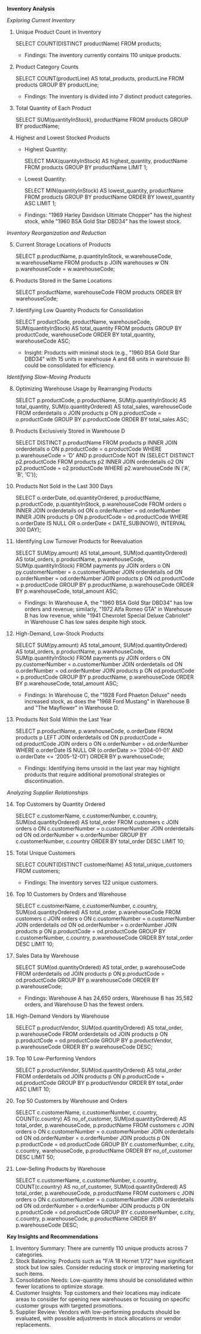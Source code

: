 **Inventory Analysis**

_Exploring Current Inventory_

1. Unique Product Count in Inventory
   
   SELECT COUNT(DISTINCT productName) FROM products;
   
   - Findings: The inventory currently contains 110 unique products.

2. Product Category Counts
   
   SELECT COUNT(productLine) AS total_products, productLine FROM products GROUP BY productLine;
   
   - Findings: The inventory is divided into 7 distinct product categories.

3. Total Quantity of Each Product
   
   SELECT SUM(quantityInStock), productName FROM products GROUP BY productName;
   

4. Highest and Lowest Stocked Products
   - Highest Quantity:
     
     SELECT MAX(quantityInStock) AS highest_quantity, productName FROM products GROUP BY productName LIMIT 1;
     
   - Lowest Quantity:
     
     SELECT MIN(quantityInStock) AS lowest_quantity, productName FROM products GROUP BY productName ORDER BY lowest_quantity ASC LIMIT 1;
     
   - Findings: "1969 Harley Davidson Ultimate Chopper" has the highest stock, while "1960 BSA Gold Star DBD34" has the lowest stock.

_Inventory Reorganization and Reduction_

5. Current Storage Locations of Products
   
   SELECT p.productName, p.quantityInStock, w.warehouseCode, w.warehouseName FROM products p JOIN warehouses w ON p.warehouseCode = w.warehouseCode;
   

6. Products Stored in the Same Locations
   
   SELECT productName, warehouseCode FROM products ORDER BY warehouseCode;
   

7. Identifying Low Quantity Products for Consolidation
   
   SELECT productCode, productName, warehouseCode, SUM(quantityInStock) AS total_quantity FROM products GROUP BY productCode, warehouseCode ORDER BY total_quantity, warehouseCode ASC;
   
   - Insight: Products with minimal stock (e.g., "1960 BSA Gold Star DBD34" with 15 units in warehouse A and 68 units in warehouse B) could be consolidated for efficiency.

_Identifying Slow-Moving Products_

8. Optimizing Warehouse Usage by Rearranging Products
   
   SELECT p.productCode, p.productName, SUM(p.quantityInStock) AS total_quantity, SUM(o.quantityOrdered) AS total_sales, warehouseCode FROM orderdetails o JOIN products p ON p.productCode = o.productCode GROUP BY p.productCode ORDER BY total_sales ASC;
   

9. Products Exclusively Stored in Warehouse D
   
   SELECT DISTINCT p.productName FROM products p INNER JOIN orderdetails o ON p.productCode = o.productCode WHERE p.warehouseCode = 'D' AND p.productCode NOT IN (SELECT DISTINCT p2.productCode FROM products p2 INNER JOIN orderdetails o2 ON p2.productCode = o2.productCode WHERE p2.warehouseCode IN ('A', 'B', 'C'));
   

10. Products Not Sold in the Last 300 Days
    
    SELECT o.orderDate, od.quantityOrdered, p.productName, p.productCode, p.quantityInStock, p.warehouseCode FROM orders o INNER JOIN orderdetails od ON o.orderNumber = od.orderNumber INNER JOIN products p ON p.productCode = od.productCode WHERE o.orderDate IS NULL OR o.orderDate < DATE_SUB(NOW(), INTERVAL 300 DAY);
    

11. Identifying Low Turnover Products for Reevaluation
    
    SELECT SUM(py.amount) AS total_amount, SUM(od.quantityOrdered) AS total_orders, p.productName, p.warehouseCode, SUM(p.quantityInStock) FROM payments py JOIN orders o ON py.customerNumber = o.customerNumber JOIN orderdetails od ON o.orderNumber = od.orderNumber JOIN products p ON od.productCode = p.productCode GROUP BY p.productName, p.warehouseCode ORDER BY p.warehouseCode, total_amount ASC;
    
    - Findings: In Warehouse A, the "1960 BSA Gold Star DBD34" has low orders and revenue; similarly, "1972 Alfa Romeo GTA" in Warehouse B has low revenue, while "1941 Chevrolet Special Deluxe Cabriolet" in Warehouse C has low sales despite high stock.

12. High-Demand, Low-Stock Products
    
    SELECT SUM(py.amount) AS total_amount, SUM(od.quantityOrdered) AS total_orders, p.productName, p.warehouseCode, SUM(p.quantityInStock) FROM payments py JOIN orders o ON py.customerNumber = o.customerNumber JOIN orderdetails od ON o.orderNumber = od.orderNumber JOIN products p ON od.productCode = p.productCode GROUP BY p.productName, p.warehouseCode ORDER BY p.warehouseCode, total_amount ASC;
    
    - Findings: In Warehouse C, the "1928 Ford Phaeton Deluxe" needs increased stock, as does the "1968 Ford Mustang" in Warehouse B and "The Mayflower" in Warehouse D.

13. Products Not Sold Within the Last Year
    
    SELECT p.productName, p.warehouseCode, o.orderDate FROM products p LEFT JOIN orderdetails od ON p.productCode = od.productCode JOIN orders o ON o.orderNumber = od.orderNumber WHERE o.orderDate IS NULL OR (o.orderDate >= '2004-01-01' AND o.orderDate <= '2005-12-01') ORDER BY p.warehouseCode;
    
    - Findings: Identifying items unsold in the last year may highlight products that require additional promotional strategies or discontinuation.


_Analyzing Supplier Relationships_

14. Top Customers by Quantity Ordered
    
    SELECT c.customerName, c.customerNumber, c.country, SUM(od.quantityOrdered) AS total_order FROM customers c JOIN orders o ON c.customerNumber = o.customerNumber JOIN orderdetails od ON od.orderNumber = o.orderNumber GROUP BY c.customerNumber, c.country ORDER BY total_order DESC LIMIT 10;
    

15. Total Unique Customers
    
    SELECT COUNT(DISTINCT customerName) AS total_unique_customers FROM customers;
    
    - Findings: The inventory serves 122 unique customers.

16. Top 10 Customers by Orders and Warehouse
    
    SELECT c.customerName, c.customerNumber, c.country, SUM(od.quantityOrdered) AS total_order, p.warehouseCode FROM customers c JOIN orders o ON c.customerNumber = o.customerNumber JOIN orderdetails od ON od.orderNumber = o.orderNumber JOIN products p ON p.productCode = od.productCode GROUP BY c.customerNumber, c.country, p.warehouseCode ORDER BY total_order DESC LIMIT 10;
    

17. Sales Data by Warehouse
    
    SELECT SUM(od.quantityOrdered) AS total_order, p.warehouseCode FROM orderdetails od JOIN products p ON p.productCode = od.productCode GROUP BY p.warehouseCode ORDER BY p.warehouseCode;
    
    - Findings: Warehouse A has 24,650 orders, Warehouse B has 35,582 orders, and Warehouse D has the fewest orders.

18. High-Demand Vendors by Warehouse
    
    SELECT p.productVendor, SUM(od.quantityOrdered) AS total_order, p.warehouseCode FROM orderdetails od JOIN products p ON p.productCode = od.productCode GROUP BY p.productVendor, p.warehouseCode ORDER BY p.warehouseCode DESC;
    

19. Top 10 Low-Performing Vendors
    
    SELECT p.productVendor, SUM(od.quantityOrdered) AS total_order FROM orderdetails od JOIN products p ON p.productCode = od.productCode GROUP BY p.productVendor ORDER BY total_order ASC LIMIT 10;
    

20. Top 50 Customers by Warehouse and Orders
    
    SELECT c.customerName, c.customerNumber, c.country, COUNT(c.country) AS no_of_customer, SUM(od.quantityOrdered) AS total_order, p.warehouseCode, p.productName FROM customers c JOIN orders o ON c.customerNumber = o.customerNumber JOIN orderdetails od ON od.orderNumber = o.orderNumber JOIN products p ON p.productCode = od.productCode GROUP BY c.customerNumber, c.city, c.country, warehouseCode, p.productName ORDER BY no_of_customer DESC LIMIT 50;
    

21. Low-Selling Products by Warehouse
    
    SELECT c.customerName, c.customerNumber, c.country, COUNT(c.country) AS no_of_customer, SUM(od.quantityOrdered) AS total_order, p.warehouseCode, p.productName FROM customers c JOIN orders o ON c.customerNumber = o.customerNumber JOIN orderdetails od ON od.orderNumber = o.orderNumber JOIN products p ON p.productCode = od.productCode GROUP BY c.customerNumber, c.city, c.country, p.warehouseCode, p.productName ORDER BY p.warehouseCode DESC;

**Key Insights and Recommendations**

1. Inventory Summary: There are currently 110 unique products across 7 categories.
2. Stock Balancing: Products such as "F/A 18 Hornet 1/72" have significant stock but low sales. Consider reducing stock or improving marketing for such items.
3. Consolidation Needs: Low-quantity items should be consolidated within fewer locations to optimize storage.
4. Customer Insights: Top customers and their locations may indicate areas to consider for opening new warehouses or focusing on specific customer groups with targeted promotions.
5. Supplier Review: Vendors with low-performing products should be evaluated, with possible adjustments in stock allocations or vendor replacements.
